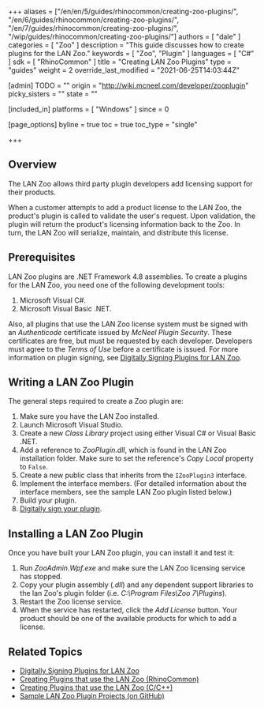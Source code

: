 +++
aliases = ["/en/en/5/guides/rhinocommon/creating-zoo-plugins/", "/en/6/guides/rhinocommon/creating-zoo-plugins/", "/en/7/guides/rhinocommon/creating-zoo-plugins/", "/wip/guides/rhinocommon/creating-zoo-plugins/"]
authors = [ "dale" ]
categories = [ "Zoo" ]
description = "This guide discusses how to create plugins for the LAN Zoo."
keywords = [ "Zoo", "Plugin" ]
languages = [ "C#" ]
sdk = [ "RhinoCommon" ]
title = "Creating LAN Zoo Plugins"
type = "guides"
weight = 2
override_last_modified = "2021-06-25T14:03:44Z"

[admin]
TODO = ""
origin = "http://wiki.mcneel.com/developer/zooplugin"
picky_sisters = ""
state = ""

[included_in]
platforms = [ "Windows" ]
since = 0

[page_options]
byline = true
toc = true
toc_type = "single"

+++


## Overview

The LAN Zoo allows third party plugin developers add licensing support for their products.

When a customer attempts to add a product license to the LAN Zoo, the product's plugin is called to validate the user's request. Upon validation, the plugin will return the product's licensing information back to the Zoo. In turn, the LAN Zoo will serialize, maintain, and distribute this license.

## Prerequisites

LAN Zoo plugins are .NET Framework 4.8 assemblies. To create a plugins for the LAN Zoo, you need one of the following development tools:

1. Microsoft Visual C#.
2. Microsoft Visual Basic .NET.

Also, all plugins that use the LAN Zoo license system must be signed with an *Authenticode* certificate issued by *McNeel Plugin Security*.  These certificates are free, but must be requested by each developer. Developers must agree to the *Terms of Use* before a certificate is issued. For more information on plugin signing, see [Digitally Signing Plugins for LAN Zoo](/guides/rhinocommon/digitally-signing-plugins-for-zoo).

## Writing a LAN Zoo Plugin

The general steps required to create a Zoo plugin are:

1. Make sure you have the LAN Zoo installed.
2. Launch Microsoft Visual Studio.
3. Create a new *Class Library* project using either Visual C# or Visual Basic .NET.
4. Add a reference to *ZooPlugin.dll*, which is found in the LAN Zoo installation folder. Make sure to set the reference's *Copy Local* property to `False`.
5. Create a new public class that inherits from the `IZooPlugin3` interface.
6. Implement the interface members.  (For detailed information about the interface members, see the sample LAN Zoo plugin listed below.)
7. Build your plugin.
8. [Digitally sign your plugin](/guides/rhinocommon/digitally-signing-plugins-for-zoo).

## Installing a LAN Zoo Plugin

Once you have built your LAN Zoo plugin, you can install it and test it:

1. Run *ZooAdmin.Wpf.exe* and make sure the LAN Zoo licensing service has stopped.
2. Copy your plugin assembly (*.dll*) and any dependent support libraries to the lan Zoo's plugin folder (i.e. *C:\Program Files\Zoo 7\Plugins*).
3. Restart the Zoo license service.
4. When the service has restarted, click the *Add License* button. Your product should be one of the available products for which to add a license.

## Related Topics

- [Digitally Signing Plugins for LAN Zoo](/guides/rhinocommon/digitally-signing-plugins-for-zoo)
- [Creating Plugins that use the LAN Zoo (RhinoCommon)](/guides/rhinocommon/rhinocommon-zoo-plugins)
- [Creating Plugins that use the LAN Zoo (C/C++)](/guides/cpp/creating-zoo-plugins)
- [Sample LAN Zoo Plugin Projects (on GitHub)](https://github.com/mcneel/rhino-developer-samples/tree/6/zoo)

